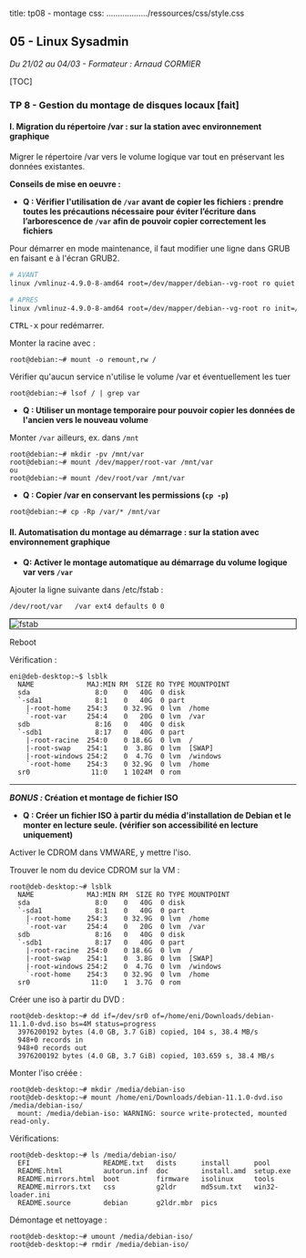 title: tp08 - montage
css: ................../ressources/css/style.css

## 05 - Linux Sysadmin
*Du 21/02 au 04/03 - Formateur : Arnaud CORMIER*

[TOC]

### TP 8 - Gestion du montage de disques locaux [fait]
#### I. Migration du répertoire /var : sur la station avec environnement graphique

Migrer le répertoire /var vers le volume logique var tout en préservant les données existantes.

**Conseils de mise en oeuvre :**

- **Q : Vérifier l'utilisation de `/var` avant de copier les fichiers : prendre toutes les précautions nécessaire pour éviter l’écriture dans l’arborescence de `/var` afin de pouvoir copier correctement les fichiers**

Pour démarrer en mode maintenance, il faut modifier une ligne dans GRUB en faisant <kbd>e</kbd> à l'écran GRUB2.

```sh
# AVANT
linux /vmlinuz‐4.9.0‐8‐amd64 root=/dev/mapper/debian‐‐vg‐root ro quiet

# APRES
linux /vmlinuz‐4.9.0‐8‐amd64 root=/dev/mapper/debian‐‐vg‐root ro init=/bin/bash
```

<kbd>CTRL-x</kbd> pour redémarrer. 

Monter la racine avec :

```
root@debian:~# mount -o remount,rw /
```

Vérifier qu'aucun service n'utilise le volume /var et éventuellement les tuer

```
root@debian:~# lsof / | grep var
```

- **Q : Utiliser un montage temporaire pour pouvoir copier les données de l'ancien vers le nouveau volume**

Monter `/var` ailleurs, ex. dans `/mnt`

```
root@debian:~# mkdir -pv /mnt/var
root@debian:~# mount /dev/mapper/root-var /mnt/var
ou
root@debian:~# mount /dev/root/var /mnt/var
```


- **Q : Copier /var en conservant les permissions (`cp -p`)**

```
root@debian:~# cp -Rp /var/* /mnt/var
```


#### II. Automatisation du montage au démarrage : sur la station avec environnement graphique

- **Q: Activer le montage automatique au démarrage du volume logique var vers `/var`**

Ajouter la ligne suivante dans /etc/fstab :

```
/dev/root/var   /var ext4 defaults 0 0 
```

![fstab](....../ressources/img/05-linux-sysadmin05-linux-sysadmin05-linux-sysadmintp8-fstab.png "fstab")

Reboot

Vérification :

```
eni@deb-desktop:~$ lsblk
  NAME             MAJ:MIN RM  SIZE RO TYPE MOUNTPOINT
  sda                8:0    0   40G  0 disk 
  `-sda1             8:1    0   40G  0 part 
    |-root-home    254:3    0 32.9G  0 lvm  /home
    `-root-var     254:4    0   20G  0 lvm  /var
  sdb                8:16   0   40G  0 disk 
  `-sdb1             8:17   0   40G  0 part 
    |-root-racine  254:0    0 18.6G  0 lvm  /
    |-root-swap    254:1    0  3.8G  0 lvm  [SWAP]
    |-root-windows 254:2    0  4.7G  0 lvm  /windows
    `-root-home    254:3    0 32.9G  0 lvm  /home
  sr0               11:0    1 1024M  0 rom  
```

- - -

**_BONUS :_ Création et montage de fichier ISO**

- **Q : Créer un fichier ISO à partir du média d'installation de Debian et le monter en lecture seule. (vérifier son accessibilité en lecture uniquement)**

Activer le CDROM dans VMWARE, y mettre l'iso.

Trouver le nom du device CDROM sur la VM :

```
root@deb-desktop:~# lsblk
  NAME             MAJ:MIN RM  SIZE RO TYPE MOUNTPOINT
  sda                8:0    0   40G  0 disk 
  `-sda1             8:1    0   40G  0 part 
    |-root-home    254:3    0 32.9G  0 lvm  /home
    `-root-var     254:4    0   20G  0 lvm  /var
  sdb                8:16   0   40G  0 disk 
  `-sdb1             8:17   0   40G  0 part 
    |-root-racine  254:0    0 18.6G  0 lvm  /
    |-root-swap    254:1    0  3.8G  0 lvm  [SWAP]
    |-root-windows 254:2    0  4.7G  0 lvm  /windows
    `-root-home    254:3    0 32.9G  0 lvm  /home
  sr0               11:0    1  3.7G  0 rom  
```

Créer une iso à partir du DVD :

```
root@deb-desktop:~# dd if=/dev/sr0 of=/home/eni/Downloads/debian-11.1.0-dvd.iso bs=4M status=progress
  3976200192 bytes (4.0 GB, 3.7 GiB) copied, 104 s, 38.4 MB/s
  948+0 records in
  948+0 records out
  3976200192 bytes (4.0 GB, 3.7 GiB) copied, 103.659 s, 38.4 MB/s
```

Monter l'iso créée :

```
root@deb-desktop:~# mkdir /media/debian-iso
root@deb-desktop:~# mount /home/eni/Downloads/debian-11.1.0-dvd.iso /media/debian-iso/
  mount: /media/debian-iso: WARNING: source write-protected, mounted read-only.
```

Vérifications: 

```
root@deb-desktop:~# ls /media/debian-iso/
  EFI                  README.txt   dists      install      pool
  README.html          autorun.inf  doc        install.amd  setup.exe
  README.mirrors.html  boot         firmware   isolinux     tools
  README.mirrors.txt   css          g2ldr      md5sum.txt   win32-loader.ini
  README.source        debian       g2ldr.mbr  pics
```

Démontage et nettoyage :

```
root@deb-desktop:~# umount /media/debian-iso/
root@deb-desktop:~# rmdir /media/debian-iso/
```
 



<link rel="stylesheet" type="text/css" href="................../ressources/css/bootstrap.min.css">
<link rel="stylesheet" type="text/css" href="................../ressources/css/style.css">

<style>

img { 
  display: block;
  max-width: 600px;
  max-height: 700px;
  margin: 0 auto;
  border: 1px solid black;
}

</style>